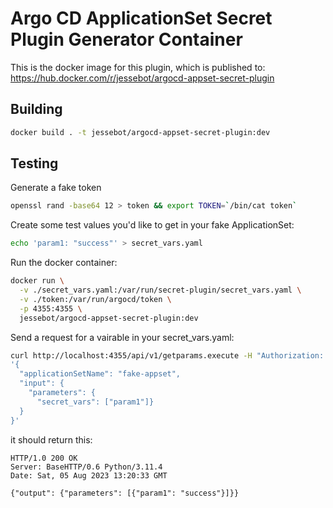 # Argo CD ApplicationSet Secret Plugin Generator Container
This is the docker image for this plugin, which is published to:
https://hub.docker.com/r/jessebot/argocd-appset-secret-plugin

## Building

```bash
docker build . -t jessebot/argocd-appset-secret-plugin:dev
```

## Testing

Generate a fake token
```bash
openssl rand -base64 12 > token && export TOKEN=`/bin/cat token`
```

Create some test values you'd like to get in your fake ApplicationSet:

```bash
echo 'param1: "success"' > secret_vars.yaml
```

Run the docker container:

```bash
docker run \
  -v ./secret_vars.yaml:/var/run/secret-plugin/secret_vars.yaml \
  -v ./token:/var/run/argocd/token \
  -p 4355:4355 \
  jessebot/argocd-appset-secret-plugin:dev
```

Send a request for a vairable in your secret_vars.yaml:

```bash
curl http://localhost:4355/api/v1/getparams.execute -H "Authorization: Bearer $TOKEN" -d \
'{
  "applicationSetName": "fake-appset",
  "input": {
    "parameters": {
      "secret_vars": ["param1"]}
  }
}'
```

it should return this:

```curl
HTTP/1.0 200 OK
Server: BaseHTTP/0.6 Python/3.11.4
Date: Sat, 05 Aug 2023 13:20:33 GMT

{"output": {"parameters": [{"param1": "success"}]}}
```
